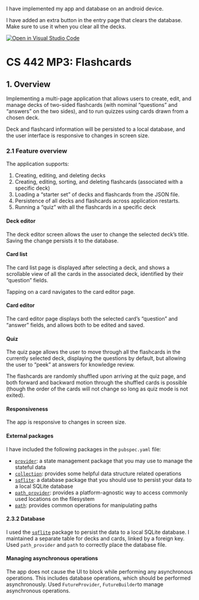 I have implemented my app and database on an android device.

I have added an extra button in the entry page that clears the database. Make sure to use it when you clear all the decks.


[![Open in Visual Studio Code](https://classroom.github.com/assets/open-in-vscode-718a45dd9cf7e7f842a935f5ebbe5719a5e09af4491e668f4dbf3b35d5cca122.svg)](https://classroom.github.com/online_ide?assignment_repo_id=12475079&assignment_repo_type=AssignmentRepo)
# CS 442 MP3: Flashcards

## 1. Overview

Implementing a multi-page application that allows users to create, edit, and manage decks of two-sided flashcards (with nominal “questions” and “answers” on the two sides), and to run quizzes using cards drawn from a chosen deck.

Deck and flashcard information will be persisted to a local database, and the user interface is responsive to changes in screen size.

### 2.1 Feature overview

The application supports:

1. Creating, editing, and deleting decks
2. Creating, editing, sorting, and deleting flashcards (associated with a specific deck)
3. Loading a “starter set” of decks and flashcards from the JSON file.
4. Persistence of all decks and flashcards across application restarts.
5. Running a “quiz” with all the flashcards in a specific deck

#### Deck editor

The deck editor screen allows the user to change the selected deck’s title. Saving the change persists it to the database. 

#### Card list

The card list page is displayed after selecting a deck, and shows a scrollable view of all the cards in the associated deck, identified by their “question” fields. 

Tapping on a card navigates to the card editor page.

#### Card editor

The card editor page displays both the selected card’s “question” and “answer” fields, and allows both to be edited and saved.

#### Quiz

The quiz page allows the user to move through all the flashcards in the currently selected deck, displaying the questions by default, but allowing the user to “peek” at answers for knowledge review.

The flashcards are randomly shuffled upon arriving at the quiz page, and both forward and backward motion through the shuffled cards is possible (though the order of the cards will not change so long as quiz mode is not exited).

#### Responsiveness

The app is responsive to changes in screen size. 

#### External packages

I have included the following packages in the `pubspec.yaml` file:

- [`provider`](https://pub.dev/packages/provider): a state management package that you may use to manage the stateful data
- [`collection`](https://pub.dev/packages/collection): provides some helpful data structure related operations
- [`sqflite`](https://pub.dev/packages/sqflite): a database package that you should use to persist your data to a local SQLite database
- [`path_provider`](https://pub.dev/packages/path_provider): provides a platform-agnostic way to access commonly used locations on the filesystem
- [`path`](https://pub.dev/packages/path): provides common operations for manipulating paths

#### 2.3.2 Database

I used the [`sqflite`](https://pub.dev/packages/sqflite) package to persist the data to a local SQLite database. I maintained a separate table for decks and cards, linked by a foreign key. Used `path_provider` and `path` to correctly place the database file.
#### Managing asynchronous operations

The app does not cause the UI to block while performing any asynchronous operations. This includes database operations, which should be performed asynchronously. Used `FutureProvider`, `FutureBuilder`to manage asynchronous operations.
